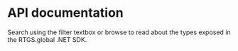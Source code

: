 # API documentation
Search using the filter textbox or browse to read about the types exposed in the RTGS.global .NET SDK.
